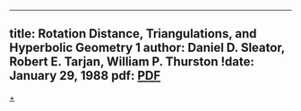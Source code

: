 
---
title: Rotation Distance, Triangulations, and Hyperbolic Geometry 1
author: Daniel D. Sleator, Robert E. Tarjan, William P. Thurston
!date: January 29, 1988
pdf: [PDF](https://www.cs.cmu.edu/~sleator/papers/rotation-distance.pdf)
---

[](./rotation-distance-0.md#:embed)
[+](./rotation-distance-1.md#:embed)

